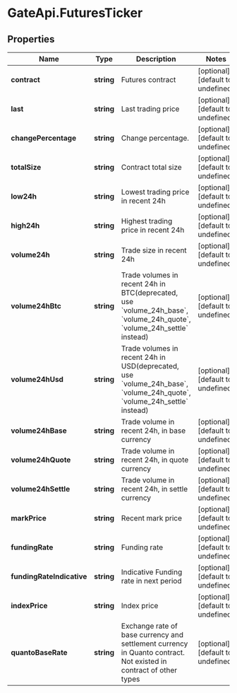 # GateApi.FuturesTicker

## Properties

Name | Type | Description | Notes
------------ | ------------- | ------------- | -------------
**contract** | **string** | Futures contract | [optional] [default to undefined]
**last** | **string** | Last trading price | [optional] [default to undefined]
**changePercentage** | **string** | Change percentage. | [optional] [default to undefined]
**totalSize** | **string** | Contract total size | [optional] [default to undefined]
**low24h** | **string** | Lowest trading price in recent 24h | [optional] [default to undefined]
**high24h** | **string** | Highest trading price in recent 24h | [optional] [default to undefined]
**volume24h** | **string** | Trade size in recent 24h | [optional] [default to undefined]
**volume24hBtc** | **string** | Trade volumes in recent 24h in BTC(deprecated, use &#x60;volume_24h_base&#x60;, &#x60;volume_24h_quote&#x60;, &#x60;volume_24h_settle&#x60; instead) | [optional] [default to undefined]
**volume24hUsd** | **string** | Trade volumes in recent 24h in USD(deprecated, use &#x60;volume_24h_base&#x60;, &#x60;volume_24h_quote&#x60;, &#x60;volume_24h_settle&#x60; instead) | [optional] [default to undefined]
**volume24hBase** | **string** | Trade volume in recent 24h, in base currency | [optional] [default to undefined]
**volume24hQuote** | **string** | Trade volume in recent 24h, in quote currency | [optional] [default to undefined]
**volume24hSettle** | **string** | Trade volume in recent 24h, in settle currency | [optional] [default to undefined]
**markPrice** | **string** | Recent mark price | [optional] [default to undefined]
**fundingRate** | **string** | Funding rate | [optional] [default to undefined]
**fundingRateIndicative** | **string** | Indicative Funding rate in next period | [optional] [default to undefined]
**indexPrice** | **string** | Index price | [optional] [default to undefined]
**quantoBaseRate** | **string** | Exchange rate of base currency and settlement currency in Quanto contract. Not existed in contract of other types | [optional] [default to undefined]


